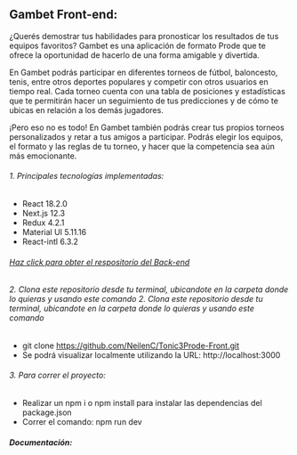 ## Gambet Front-end:

¿Querés demostrar tus habilidades para pronosticar los resultados de tus equipos favoritos? Gambet es una aplicación de formato Prode que te ofrece la oportunidad de hacerlo de una forma amigable y divertida.

En Gambet podrás participar en diferentes torneos de fútbol, baloncesto, tenis, entre otros deportes populares y competir con otros usuarios en tiempo real. Cada torneo cuenta con una tabla de posiciones y estadísticas que te permitirán hacer un seguimiento de tus predicciones y de cómo te ubicas en relación a los demás jugadores.

¡Pero eso no es todo! En Gambet también podrás crear tus propios torneos personalizados y retar a tus amigos a participar. Podrás elegir los equipos, el formato y las reglas de tu torneo, y hacer que la competencia sea aún más emocionante.



######   1. Principales tecnologías implementadas: 

 - React 18.2.0
 - Next.js 12.3
 - Redux 4.2.1
 - Material UI 5.11.16
 - React-intl 6.3.2

######  [Haz click para obter el respositorio del Back-end](https://github.com/jalarg/tonic3Prode-Back/tree/main "Respositorio del Back-end")

######  2. Clona este repositorio desde tu terminal, ubicandote en la carpeta donde lo quieras y usando este comando 2. Clona este repositorio desde tu terminal, ubicandote en la carpeta donde lo quieras y usando este comando 
 - git clone https://github.com/NeilenC/Tonic3Prode-Front.git
 - Se podrá visualizar localmente utilizando la URL: http://localhost:3000


###### 3. Para correr el proyecto:
 - Realizar un npm i o npm install para instalar las dependencias del package.json
 - Correr el comando: npm run dev



#####  Documentación:

